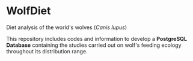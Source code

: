 # WolfDiet
Diet analysis of the world's wolves (*Canis lupus*)

This repository includes codes and information to develop a **PostgreSQL Database** containing the studies carried out on wolf's feeding ecology throughout its distribution range.
